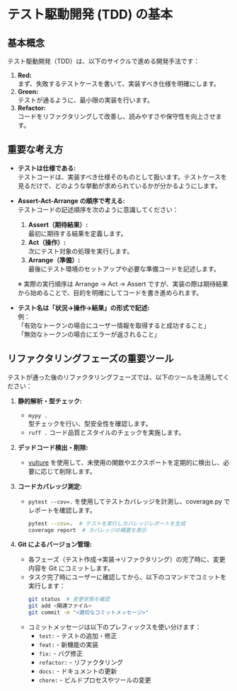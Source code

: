 # テスト駆動開発 (TDD) の基本

## 基本概念

テスト駆動開発（TDD）は、以下のサイクルで進める開発手法です：

1. **Red:**  
   まず、失敗するテストケースを書いて、実装すべき仕様を明確にします。
2. **Green:**  
   テストが通るように、最小限の実装を行います。
3. **Refactor:**  
   コードをリファクタリングして改善し、読みやすさや保守性を向上させます。

## 重要な考え方

- **テストは仕様である:**  
  テストコードは、実装すべき仕様そのものとして扱います。テストケースを見るだけで、どのような挙動が求められているかが分かるようにします。

- **Assert-Act-Arrange の順序で考える:**  
  テストコードの記述順序を次のように意識してください：
  1. **Assert（期待結果）:**  
     最初に期待する結果を定義します。
  2. **Act（操作）:**  
     次にテスト対象の処理を実行します。
  3. **Arrange（準備）:**  
     最後にテスト環境のセットアップや必要な準備コードを記述します。

  ※ 実際の実行順序は Arrange → Act → Assert ですが、実装の際は期待結果から始めることで、目的を明確にしてコードを書き進められます。

- **テスト名は「状況→操作→結果」の形式で記述:**  
  例：  
  「有効なトークンの場合にユーザー情報を取得すると成功すること」  
  「無効なトークンの場合にエラーが返されること」

## リファクタリングフェーズの重要ツール

テストが通った後のリファクタリングフェーズでは、以下のツールを活用してください：

1. **静的解析・型チェック:**
   - `mypy .`  
     型チェックを行い、型安全性を確認します。
   - `ruff .`
     コード品質とスタイルのチェックを実施します。

2. **デッドコード検出・削除:**
   - [vulture](https://pypi.org/project/vulture/) を使用して、未使用の関数やエクスポートを定期的に検出し、必要に応じて削除します。

3. **コードカバレッジ測定:**
   - `pytest --cov=.` を使用してテストカバレッジを計測し、coverage.py でレポートを確認します。
     ```bash
     pytest --cov=.  # テストを実行しカバレッジレポートを生成
     coverage report  # カバレッジの概要を表示
     ```
   
4. **Git によるバージョン管理:**
   - 各フェーズ（テスト作成→実装→リファクタリング）の完了時に、変更内容を Git にコミットします。  
   - タスク完了時にユーザーに確認してから、以下のコマンドでコミットを実行します：
     ```bash
     git status  # 変更状態を確認
     git add <関連ファイル>
     git commit -m "<適切なコミットメッセージ>"
     ```
   - コミットメッセージは以下のプレフィックスを使い分けます：
     - `test:` - テストの追加・修正
     - `feat:` - 新機能の実装
     - `fix:` - バグ修正
     - `refactor:` - リファクタリング
     - `docs:` - ドキュメントの更新
     - `chore:` - ビルドプロセスやツールの変更

